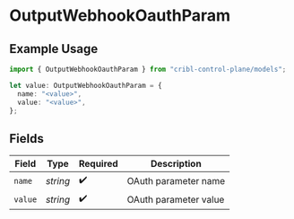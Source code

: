 # OutputWebhookOauthParam

## Example Usage

```typescript
import { OutputWebhookOauthParam } from "cribl-control-plane/models";

let value: OutputWebhookOauthParam = {
  name: "<value>",
  value: "<value>",
};
```

## Fields

| Field                 | Type                  | Required              | Description           |
| --------------------- | --------------------- | --------------------- | --------------------- |
| `name`                | *string*              | :heavy_check_mark:    | OAuth parameter name  |
| `value`               | *string*              | :heavy_check_mark:    | OAuth parameter value |